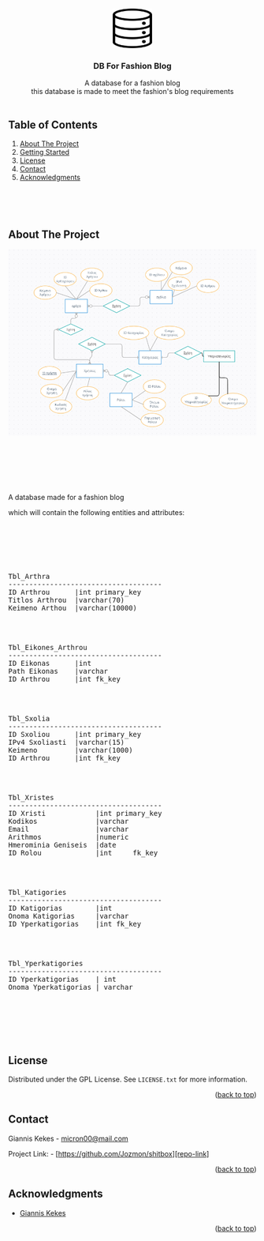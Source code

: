 <!-- PROJECT LOGO -->
<br />
<div align="center">
  <a href="https://github.com/Jozmon/ip-dec2bin-private">
    <img src="images/logo.png" alt="Logo" width="80" height="80">
  </a>

  <h3 align="center">DB For Fashion Blog</h3>

  <p align="center">
    A database for a fashion blog
    <br>
    this database is made to meet the fashion's blog requirements
    <br />
    <br />

  </p>
</div>



<!-- TABLE OF CONTENTS -->

## Table of Contents
  
  <ol>
    <li>
      <a href="#about-the-project">About The Project</a>
    </li>
    <li>
      <a href="#getting-started">Getting Started</a>
    </li>
    <li><a href="#license">License</a></li>
    <li><a href="#contact">Contact</a></li>
    <li><a href="#acknowledgments">Acknowledgments</a></li>
  </ol>

<br>
<br>
<br>

<!-- ABOUT THE PROJECT -->
## About The Project

![Product Name Screen Shot][product-screenshot]

<br>
<br>
<br>
<br>
<br>

A database made for a fashion blog

which will contain the following entities and attributes:

<br>
<br>
<br>
<br>
<br>

<pre>
Tbl_Arthra
-------------------------------------
ID Arthrou      |int primary_key
Titlos Arthrou  |varchar(70)
Keimeno Arthou  |varchar(10000)
<br>


Tbl_Eikones_Arthrou
-------------------------------------
ID Eikonas      |int
Path Eikonas    |varchar
ID Arthrou      |int fk_key
<br>


Tbl_Sxolia
-------------------------------------
ID Sxoliou      |int primary_key
IPv4 Sxoliasti  |varchar(15)
Keimeno         |varchar(1000)
ID Arthrou      |int fk_key
<br>


Tbl_Xristes
-------------------------------------
ID Xristi            |int primary_key
Kodikos              |varchar
Email                |varchar
Arithmos             |numeric
Hmerominia Geniseis  |date
ID Rolou             |int     fk_key
<br>


Tbl_Katigories
-------------------------------------
ID Katigorias        |int
Onoma Katigorias     |varchar
ID Yperkatigorias    |int fk_key
<br>


Tbl_Yperkatigories
-------------------------------------
ID Yperkatigorias    | int
Onoma Yperkatigorias | varchar

</pre>

<br>
<br>
<br>
<br>

<!-- LICENSE -->
## License

Distributed under the GPL License. See `LICENSE.txt` for more information.

<p align="right">(<a href="#readme-top">back to top</a>)</p>



<!-- CONTACT -->
## Contact

Giannis Kekes - micron00@mail.com

Project Link: - [https://github.com/Jozmon/shitbox][repo-link]

<p align="right">(<a href="#readme-top">back to top</a>)</p>



<!-- ACKNOWLEDGMENTS -->
## Acknowledgments

* [Giannis Kekes](micron00@mail.com)

<p align="right">(<a href="#readme-top">back to top</a>)</p>


<!-- MARKDOWN LINKS & IMAGES -->
[product-screenshot]: images/screenshot.png
[repo-link]: https://github.com/Jozmon/shitbox


